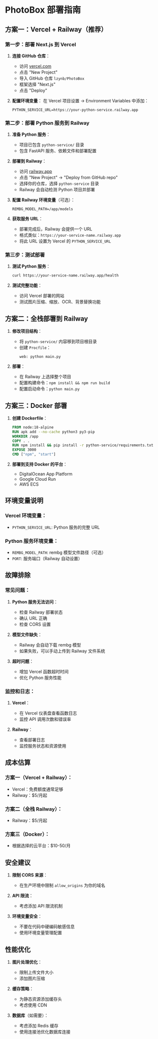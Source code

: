 # PhotoBox 部署指南

## 方案一：Vercel + Railway（推荐）

### 第一步：部署 Next.js 到 Vercel

1. **连接 GitHub 仓库**：
   - 访问 [vercel.com](https://vercel.com)
   - 点击 "New Project"
   - 导入 GitHub 仓库 `lzynb/PhotoBox`
   - 框架选择 "Next.js"
   - 点击 "Deploy"

2. **配置环境变量**：
   在 Vercel 项目设置 → Environment Variables 中添加：
   ```
   PYTHON_SERVICE_URL=https://your-python-service.railway.app
   ```

### 第二步：部署 Python 服务到 Railway

1. **准备 Python 服务**：
   - 项目已包含 `python-service/` 目录
   - 包含 FastAPI 服务、依赖文件和部署配置

2. **部署到 Railway**：
   - 访问 [railway.app](https://railway.app)
   - 点击 "New Project" → "Deploy from GitHub repo"
   - 选择你的仓库，选择 `python-service` 目录
   - Railway 会自动检测 Python 项目并部署

3. **配置 Railway 环境变量**（可选）：
   ```
   REMBG_MODEL_PATH=/app/models
   ```

4. **获取服务 URL**：
   - 部署完成后，Railway 会提供一个 URL
   - 格式类似：`https://your-service-name.railway.app`
   - 将此 URL 设置为 Vercel 的 `PYTHON_SERVICE_URL`

### 第三步：测试部署

1. **测试 Python 服务**：
   ```bash
   curl https://your-service-name.railway.app/health
   ```

2. **测试完整功能**：
   - 访问 Vercel 部署的网站
   - 测试图片压缩、缩放、OCR、背景替换功能

## 方案二：全栈部署到 Railway

1. **修改项目结构**：
   - 将 `python-service/` 内容移到项目根目录
   - 创建 `Procfile`：
     ```
     web: python main.py
     ```

2. **部署**：
   - 在 Railway 上选择整个项目
   - 配置构建命令：`npm install && npm run build`
   - 配置启动命令：`python main.py`

## 方案三：Docker 部署

1. **创建 Dockerfile**：
   ```dockerfile
   FROM node:18-alpine
   RUN apk add --no-cache python3 py3-pip
   WORKDIR /app
   COPY . .
   RUN npm install && pip install -r python-service/requirements.txt
   EXPOSE 3000
   CMD ["npm", "start"]
   ```

2. **部署到支持 Docker 的平台**：
   - DigitalOcean App Platform
   - Google Cloud Run
   - AWS ECS

## 环境变量说明

### Vercel 环境变量：
- `PYTHON_SERVICE_URL`: Python 服务的完整 URL

### Python 服务环境变量：
- `REMBG_MODEL_PATH`: rembg 模型文件路径（可选）
- `PORT`: 服务端口（Railway 自动设置）

## 故障排除

### 常见问题：

1. **Python 服务无法访问**：
   - 检查 Railway 部署状态
   - 确认 URL 正确
   - 检查 CORS 设置

2. **模型文件缺失**：
   - Railway 会自动下载 rembg 模型
   - 如果失败，可以手动上传到 Railway 文件系统

3. **超时问题**：
   - 增加 Vercel 函数超时时间
   - 优化 Python 服务性能

### 监控和日志：

1. **Vercel**：
   - 在 Vercel 仪表盘查看函数日志
   - 监控 API 调用次数和错误率

2. **Railway**：
   - 查看部署日志
   - 监控服务状态和资源使用

## 成本估算

### 方案一（Vercel + Railway）：
- Vercel：免费额度通常足够
- Railway：$5/月起

### 方案二（全栈 Railway）：
- Railway：$5/月起

### 方案三（Docker）：
- 根据选择的云平台：$10-50/月

## 安全建议

1. **限制 CORS 来源**：
   - 在生产环境中限制 `allow_origins` 为你的域名

2. **API 限流**：
   - 考虑添加 API 限流机制

3. **环境变量安全**：
   - 不要在代码中硬编码敏感信息
   - 使用环境变量管理配置

## 性能优化

1. **图片处理优化**：
   - 限制上传文件大小
   - 添加图片压缩

2. **缓存策略**：
   - 为静态资源添加缓存头
   - 考虑使用 CDN

3. **数据库**（如需要）：
   - 考虑添加 Redis 缓存
   - 使用连接池优化数据库连接
